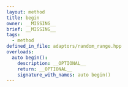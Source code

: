 ```yaml
---
layout: method
title: begin
owner: __MISSING__
brief: __MISSING__
tags:
  - method
defined_in_file: adaptors/random_range.hpp
overloads:
  auto begin():
    description: __OPTIONAL__
    return: __OPTIONAL__
    signature_with_names: auto begin()
---
```

